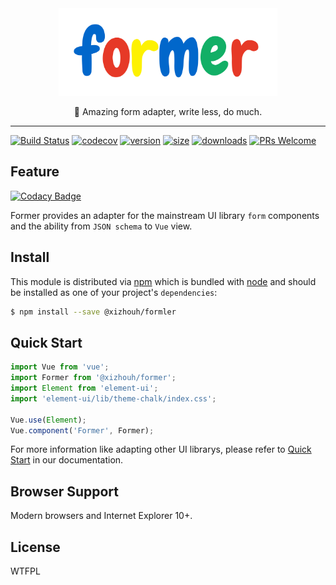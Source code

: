 <div align="center">

  <div style="text-align:center;">
    <img height="140" width="350" src="./docs/.vuepress/public/logo.png" alt="Former">
  </div>

  <p>👻 Amazing form adapter, write less, do much.</p>
</div>

<hr />

[![Build Status][build-badge]][build]
[![codecov][codecov-badge]][codecov]
[![version][version-badge]][package]
[![size][size-badge]][package]
[![downloads][downloads-badge]][package]
[![PRs Welcome][prs-badge]][prs]

## Feature

[![Codacy Badge](https://api.codacy.com/project/badge/Grade/391ca5a952364a32b0bf3ce08b097d09)](https://app.codacy.com/app/HuangXiZhou/former?utm_source=github.com&utm_medium=referral&utm_content=HuangXiZhou/former&utm_campaign=Badge_Grade_Dashboard)

Former provides an adapter for the mainstream UI library `form` components and the ability from `JSON schema` to `Vue` view.

## Install

This module is distributed via [npm][npm] which is bundled with [node][node] and
should be installed as one of your project's `dependencies`:

```bash
$ npm install --save @xizhouh/formler
```

## Quick Start

```js
import Vue from 'vue';
import Former from '@xizhouh/former';
import Element from 'element-ui';
import 'element-ui/lib/theme-chalk/index.css';

Vue.use(Element);
Vue.component('Former', Former);
```

For more information like adapting other UI librarys, please refer to [Quick Start][DocumentQuickStart] in our documentation.

## Browser Support

Modern browsers and Internet Explorer 10+.

## License

WTFPL

[npm]: https://www.npmjs.com/
[node]: https://nodejs.org
[build-badge]: https://img.shields.io/travis/HuangXiZhou/former.svg?style=flat-square
[build]: https://travis-ci.org/HuangXiZhou/former
[codecov-badge]: https://img.shields.io/codecov/c/gh/HuangXiZhou/former.svg?style=flat-square
[codecov]: https://codecov.io/gh/HuangXiZhou/former
[version-badge]: https://img.shields.io/npm/v/@xizhouh/former.svg?style=flat-square
[size-badge]: https://img.shields.io/bundlephobia/minzip/@xizhouh/former.svg?style=flat-square
[package]: https://www.npmjs.com/package/@xizhouh/former
[downloads-badge]: https://img.shields.io/npm/dm/@xizhouh/former.svg?style=flat-square
[prs-badge]: https://img.shields.io/badge/PRs-welcome-brightgreen.svg?style=flat-square
[prs]: https://github.com/HuangXiZhou/former/pulls
[DocumentQuickStart]: https://huangxizhou.github.io/former/intro/quickStart.html
